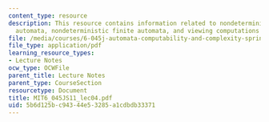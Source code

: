 ```yaml
---
content_type: resource
description: This resource contains information related to nondeterministic finite
  automata, nondeterministic finite automata, and viewing computations as a tree.
file: /media/courses/6-045j-automata-computability-and-complexity-spring-2011/5b6d125bc94344e53285a1cdbdb33371_MIT6_045JS11_lec04.pdf
file_type: application/pdf
learning_resource_types:
- Lecture Notes
ocw_type: OCWFile
parent_title: Lecture Notes
parent_type: CourseSection
resourcetype: Document
title: MIT6_045JS11_lec04.pdf
uid: 5b6d125b-c943-44e5-3285-a1cdbdb33371
---
```

